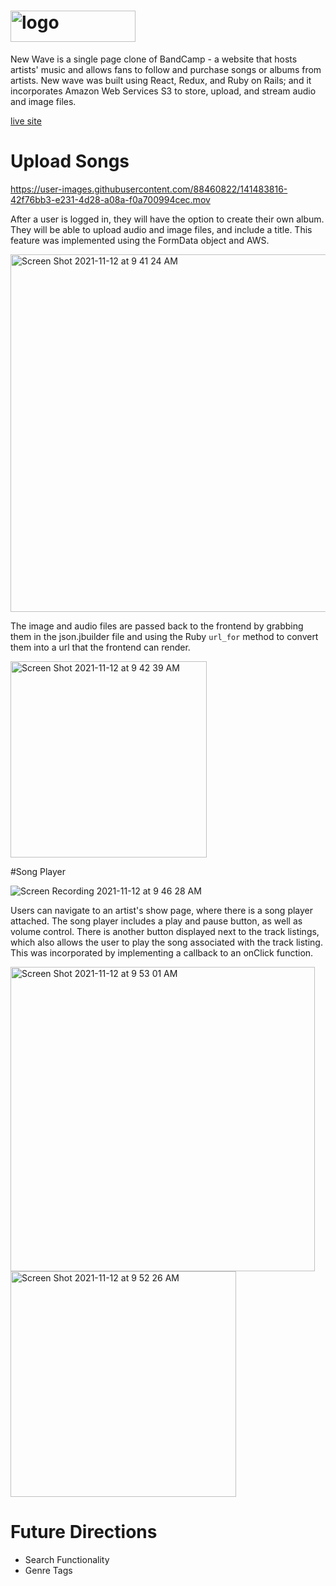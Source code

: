 # <img width="200" height="50" alt="logo" src="https://user-images.githubusercontent.com/88460822/141481801-161866c9-012f-4b03-854a-039b5323e038.png">


New Wave is a single page clone of BandCamp - a website that hosts artists' music and allows fans to follow and purchase songs or albums from artists. New wave was built using React, Redux, and Ruby on Rails; and it incorporates Amazon Web Services S3 to store, upload, and stream audio and image files. 

[live site](https://newwwave.herokuapp.com/#/)

 
# Upload Songs



https://user-images.githubusercontent.com/88460822/141483816-42f76bb3-e231-4d28-a08a-f0a700994cec.mov

After a user is logged in, they will have the option to create their own album. They will be able to upload audio and image files, and include a title. This feature was implemented using the FormData object and AWS. 

<img width="572" alt="Screen Shot 2021-11-12 at 9 41 24 AM" src="https://user-images.githubusercontent.com/88460822/141484680-4f289525-6723-42ad-885d-0130f75aece4.png">

The image and audio files are passed back to the frontend by grabbing them in the json.jbuilder file and using the Ruby `url_for` method to convert them into a url that the frontend can render.

<img width="314" alt="Screen Shot 2021-11-12 at 9 42 39 AM" src="https://user-images.githubusercontent.com/88460822/141484858-7396d3a0-1166-42fe-a7b2-3dca4828f017.png">

#Song Player 

![Screen Recording 2021-11-12 at 9 46 28 AM](https://user-images.githubusercontent.com/88460822/141489584-5aa0a10f-35bf-4a13-95e2-e27fd1100c06.gif)



Users can navigate to an artist's show page, where there is a song player attached. The song player includes a play and pause button, as well as volume control. There is another button displayed next to the track listings, which also allows the user to play the song associated with the track listing. This was incorporated by implementing a callback to an onClick function. 

<img width="487" alt="Screen Shot 2021-11-12 at 9 53 01 AM" src="https://user-images.githubusercontent.com/88460822/141486412-ab826984-9151-41fe-b0b9-eca1b73cc1b1.png">


<img width="361" alt="Screen Shot 2021-11-12 at 9 52 26 AM" src="https://user-images.githubusercontent.com/88460822/141486315-b3ee208c-474f-4cd6-90ba-6ae7d51e135f.png">

# Future Directions 

* Search Functionality
* Genre Tags
